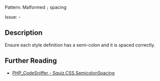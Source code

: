 Pattern: Malformed `;` spacing

Issue: -

## Description

Ensure each style definition has a semi-colon and it is spaced correctly.

## Further Reading

* [PHP_CodeSniffer - Squiz.CSS.SemicolonSpacing](https://github.com/squizlabs/PHP_CodeSniffer/blob/master/src/Standards/Squiz/Sniffs/CSS/SemicolonSpacingSniff.php)